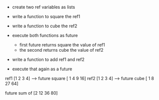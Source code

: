 - create two ref variables as lists

- write a function to square the ref1

- write a function to cube the ref2 

- execute both functions as future
    - first future returns square the value of ref1
    - the second returns cube the value of ref2
- write a function to add ref1 and ref2 
- execute that again as a future 


ref1 [1 2 3 4] --> future square [ 1 4 9 16]
ref2 [1 2 3 4] --> future cube   [ 1 8 27 64]

future sum of [2 12 36 80]



